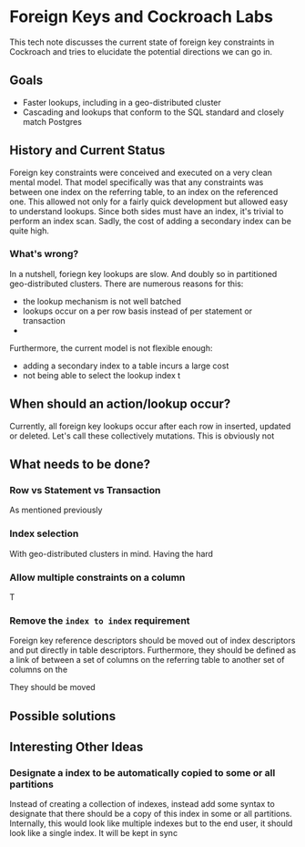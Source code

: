 # Foreign Keys and Cockroach Labs

This tech note discusses the current state of foreign key constraints in Cockroach and tries to
elucidate the potential directions we can go in.

## Goals

- Faster lookups, including in a geo-distributed cluster
- Cascading and lookups that conform to the SQL standard and closely match Postgres

## History and Current Status

Foreign key constraints were conceived and executed on a very clean mental model.  That model
specifically was that any constraints was between one index on the referring table, to an index on
the referenced one.  This allowed not only for a fairly quick development but allowed easy to
understand lookups.  Since both sides must have an index, it's trivial to perform an index scan.
Sadly, the cost of adding a secondary index can be quite high.

### What's wrong?

In a nutshell, foriegn key lookups are slow. And doubly so in partitioned geo-distributed clusters.
There are numerous reasons for this:

- the lookup mechanism is not well batched
- lookups occur on a per row basis instead of per statement or transaction
-

Furthermore, the current model is not flexible enough:

- adding a secondary index to a table incurs a large cost
- not being able to select the lookup index t

## When should an action/lookup occur?

Currently, all foreign key lookups occur after each row in inserted, updated or deleted. Let's call
these collectively mutations.  This is obviously not

## What needs to be done?

### Row vs Statement vs Transaction

As mentioned previously

### Index selection

With geo-distributed clusters in mind.  Having the hard

### Allow multiple constraints on a column

T

### Remove the `index to index` requirement

Foreign key reference descriptors should be moved out of index descriptors and put directly in table
descriptors. Furthermore, they should be defined as a link of between a set of columns on the
referring table to another set of columns on the

They should be moved

## Possible solutions



## Interesting Other Ideas

### Designate a index to be automatically copied to some or all partitions

Instead of creating a collection of indexes, instead add some syntax to designate that there should
be a copy of this index in some or all partitions. Internally, this would look like multiple indexes
but to the end user, it should look like a single index. It will be kept in sync



